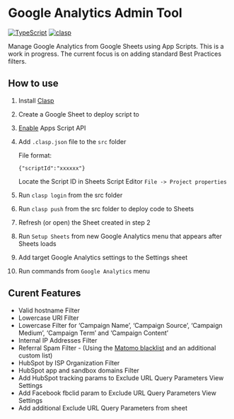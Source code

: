 # Google Analytics Admin Tool

[![TypeScript](https://badges.frapsoft.com/typescript/code/typescript.svg)](https://github.com/ellerbrock/typescript-badges/)
[![clasp](https://img.shields.io/badge/built%20with-clasp-4285f4.svg)](https://github.com/google/clasp)


Manage Google Analytics from Google Sheets using App Scripts. This is a work in progress. The current focus is on adding standard Best Practices filters.

## How to use
1. Install [Clasp](https://github.com/google/clasp)

2. Create a Google Sheet to deploy script to

3. [Enable](https://script.google.com/home/usersettings) Apps Script API 

4. Add `.clasp.json` file to the `src` folder

    File format:
    ```
    {"scriptId":"xxxxxx"}
    ```
    Locate the Script ID in Sheets Script Editor `File -> Project properties`

5. Run `clasp login` from the src folder

6. Run `clasp push` from the src folder to deploy code to Sheets

7. Refresh (or open) the Sheet created in step 2

8. Run `Setup Sheets` from new Google Analytics menu that appears after Sheets loads

9. Add target Google Analytics settings to the Settings sheet

10. Run commands from `Google Analytics` menu

## Curent Features
- Valid hostname Filter
- Lowercase URI Filter
- Lowercase Filter for ‘Campaign Name’, ‘Campaign Source’, ‘Campaign Medium’, ‘Campaign Term’ and ‘Campaign Content’
- Internal IP Addresses Filter
- Referral Spam Filter - (Using the [Matomo blacklist](https://github.com/matomo-org/referrer-spam-blacklist) and an additional custom list)
- HubSpot by ISP Organization Filter 
- HubSpot app and sandbox domains Filter
- Add HubSpot tracking params to Exclude URL Query Parameters View Settings
- Add Facebook fbclid param to Exclude URL Query Parameters View Settings
- Add additional Exclude URL Query Parameters from sheet

